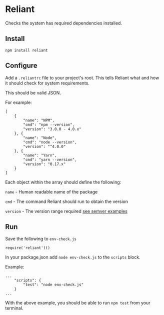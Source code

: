 # Reliant
Checks the system has required dependencies installed.

## Install

`npm install reliant`

## Configure

Add a `.reliantrc` file to your project's root. This tells Reliant what and how it should check for system requirements.

This should be valid JSON.

For example:

    [
        {
            "name": "NPM",
            "cmd": "npm --version",
            "version": "3.0.0 - 4.0.x"
        }, {
            "name": "Node",
            "cmd": "node --version",
            "version": "^4.0.0"
        }, {
            "name": "Yarn",
            "cmd": "yarn --version",
            "version": "0.17.x"
        }
    ]

Each object within the array should define the following:

`name` - Human readable name of the package

`cmd` - The command Reliant should run to obtain the version

`version` - The version range required [see semver examples](https://semver.npmjs.com/)

## Run

Save the following to `env-check.js`

    require('reliant')()

In your package.json add `node env-check.js` to the `scripts` block.

Example:

    ...
        "scripts": {
            "test": "node env-check.js"
        }
    ...

With the above example, you should be able to run `npm test` from your terminal.
